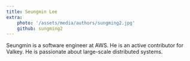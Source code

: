 ```yaml
---
title: Seungmin Lee
extra:
    photo: '/assets/media/authors/sungming2.jpg'
    github: sungming2
---
```


Seungmin is a software engineer at AWS. He is an active contributor for Valkey. He is passionate about large-scale distributed systems.
